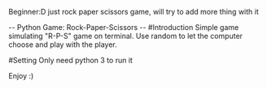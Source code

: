 Beginner:D
just rock paper scissors game, will try to add more thing with it

-- Python Game: Rock-Paper-Scissors --
#Introduction
Simple game simulating "R-P-S" game on terminal.
Use random to let the computer choose and play with the player.

#Setting
Only need python 3 to run it

Enjoy :)
